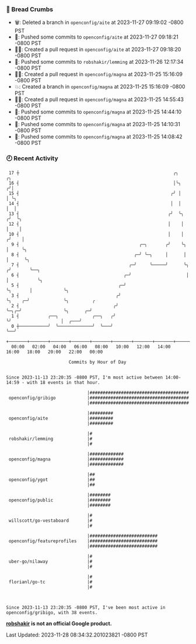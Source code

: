 ### 🍞 Bread Crumbs

 * 🗑: Deleted a branch in `openconfig/aite` at 2023-11-27 09:19:02 -0800 PST
 * 🚢: Pushed some commits to `openconfig/aite` at 2023-11-27 09:18:21 -0800 PST
 * ✍🏼: Created a pull request in `openconfig/aite` at 2023-11-27 09:18:20 -0800 PST
 * 🚢: Pushed some commits to `robshakir/lemming` at 2023-11-26 12:17:34 -0800 PST
 * ✍🏼: Created a pull request in `openconfig/magna` at 2023-11-25 15:16:09 -0800 PST
 * 💥: Created a branch in `openconfig/magna` at 2023-11-25 15:16:09 -0800 PST
 * ✍🏼: Created a pull request in `openconfig/magna` at 2023-11-25 14:55:43 -0800 PST
 * 🚢: Pushed some commits to `openconfig/magna` at 2023-11-25 14:44:10 -0800 PST
 * 🚢: Pushed some commits to `openconfig/magna` at 2023-11-25 14:10:31 -0800 PST
 * 🚢: Pushed some commits to `openconfig/magna` at 2023-11-25 14:08:42 -0800 PST

### 🕘 Recent Activity
```
 17 ┼                                                           ╭╮                ╭╮
 16 ┤                                                           │╰╮              ╭╯│
 15 ┤                                                          ╭╯ │              │ ╰╮
 14 ┤                                                          │  │              │  │
 13 ┤                                                         ╭╯  ╰╮            ╭╯  ╰╮
 12 ┤                                                         │    │            │    │
 10 ┤                                                         │    │           ╭╯    │
  9 ┤                                              ╭─╮       ╭╯    ╰╮          │     ╰╮
  8 ┤                                            ╭─╯ ╰─╮     │      │          │      ╰╮
  7 ┤                                          ╭─╯     ╰─────╯      ╰╮        ╭╯       ╰──╮
  6 ┤                                        ╭─╯                     │        │           ╰╮
  5 ┤                                      ╭─╯                       ╰╮       │            ╰╮
  3 ┤                                     ╭╯                          ╰╮    ╭─╯             ╰╮         ╭
  2 ┤                                    ╭╯                            ╰─╮╭─╯                ╰╮      ╭─╯
  1 ┤           ╭──╮             ╭──╮   ╭╯                               ╰╯                   │  ╭───╯
  0 ┼───────────╯  ╰─────────────╯  ╰───╯                                                     ╰──╯
    +───────+───────+───────+───────+───────+───────+───────+───────+───────+───────+───────+───────+────
  00:00   02:00   04:00   06:00   08:00   10:00   12:00   14:00   16:00   18:00   20:00   22:00   00:00   

						Commits by Hour of Day


Since 2023-11-13 23:20:35 -0800 PST, I'm most active between 14:00-14:59 - with 18 events in that hour.

```



```
                               |######################################
 openconfig/gribigo            |######################################
                               |######################################

                               |#########
 openconfig/aite               |#########
                               |#########

                               |#
 robshakir/lemming             |#
                               |#

                               |#############
 openconfig/magna              |#############
                               |#############

                               |##
 openconfig/ygot               |##
                               |##

                               |########
 openconfig/public             |########
                               |########

                               |#
 willscott/go-vestaboard       |#
                               |#

                               |##########################
 openconfig/featureprofiles    |##########################
                               |##########################

                               |#
 uber-go/nilaway               |#
                               |#

                               |#
 florianl/go-tc                |#
                               |#



Since 2023-11-13 23:20:35 -0800 PST, I've been most active in openconfig/gribigo, with 38 events.

```
**[robshakir](mailto:robjs@google.com) is not an official Google product.**  


Last Updated: 2023-11-28 08:34:32.201023821 -0800 PST
